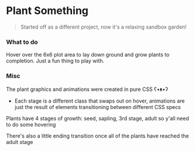 # Plant Something
> Started off as a different project, now it's a relaxing sandbox garden!

### What to do
Hover over the 6x6 plot area to lay down ground and grow plants to completion. Just a fun thing to play with.

### Misc
The plant graphics and animations were created in pure CSS ʕ•ᴥ•ʔ
* Each stage is a different class that swaps out on hover, animations are just the result of elements transitioning between different CSS specs

Plants have 4 stages of growth: seed, sapling, 3rd stage, adult so y'all need to do some hovering

There's also a little ending transition once all of the plants have reached the adult stage
